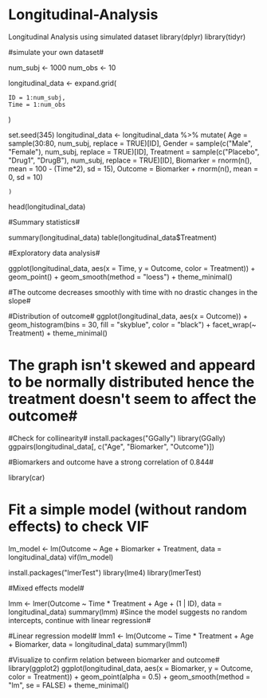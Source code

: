 # Longitudinal-Analysis
Longitudinal Analysis using simulated dataset
library(dplyr)
library(tidyr)

#simulate your own dataset#
  
  num_subj <- 1000
  num_obs <- 10

  
  longitudinal_data <- expand.grid(

    ID = 1:num_subj,
    Time = 1:num_obs
  )

  set.seed(345)
  longitudinal_data <- longitudinal_data %>%
    mutate(
      Age = sample(30:80, num_subj, replace = TRUE)[ID],
      Gender = sample(c("Male", "Female"), num_subj, replace = TRUE)[ID],
      Treatment = sample(c("Placebo", "Drug1", "DrugB"), num_subj, replace = TRUE)[ID],
      Biomarker = rnorm(n(), mean = 100 - (Time*2), sd = 15),
      Outcome = Biomarker + rnorm(n(), mean = 0, sd = 10)
      
    )
  
  head(longitudinal_data)

  
  #Summary statistics#
  
  summary(longitudinal_data) 
  table(longitudinal_data$Treatment)

  #Exploratory data analysis#

  ggplot(longitudinal_data, aes(x = Time, y = Outcome, color = Treatment)) + 
    geom_point() +
    geom_smooth(method = "loess") +
    theme_minimal()

  #The outcome decreases smoothly with time with no drastic changes in the slope#
  
  
  #Distribution of outcome#
  ggplot(longitudinal_data, aes(x = Outcome)) +
    geom_histogram(bins = 30, fill = "skyblue", color = "black") +
    facet_wrap(~ Treatment) +
    theme_minimal()  
# The graph isn't skewed and appeard to be normally distributed hence the treatment doesn't seem to affect the outcome#
  
  
  #Check for collinearity#
  install.packages("GGally")
  library(GGally)
  ggpairs(longitudinal_data[, c("Age", "Biomarker", "Outcome")]) 
  
  #Biomarkers and outcome have a strong correlation of 0.844#
  
  
  library(car)
  
  # Fit a simple model (without random effects) to check VIF
  lm_model <- lm(Outcome ~ Age + Biomarker + Treatment, data = longitudinal_data)
  vif(lm_model)
  
  install.packages("lmerTest")
  library(lme4)
  library(lmerTest) 

  
  
  #Mixed effects model#
  
  lmm <- lmer(Outcome ~ Time * Treatment + Age + (1 | ID), data = longitudinal_data)
  summary(lmm)
  #Since the model suggests no random intercepts, continue with linear regression#
  
  #Linear regression model#
  lmm1 <- lm(Outcome ~ Time * Treatment + Age + Biomarker, data = longitudinal_data)
  summary(lmm1)
  
  
  #Visualize to confirm relation between biomarker and outcome#
  library(ggplot2)
  ggplot(longitudinal_data, aes(x = Biomarker, y = Outcome, color = Treatment)) +
    geom_point(alpha = 0.5) +
    geom_smooth(method = "lm", se = FALSE) +
    theme_minimal()
  
  
  
  
